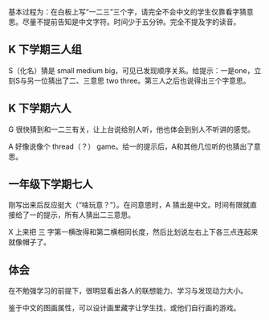基本过程为：在白板上写“一二三”三个字，请完全不会中文的学生仅靠看字猜意思。尽量不提前告知是中文字符。时间少于五分钟。完全不提及字的读音。

## K 下学期三人组

S（化名）猜是 small medium big，可见已发现顺序关系。给提示：一是one，立刻S与另一位猜出了二、三意思 two three。第三人之后也说得出三个字意思。

## K 下学期六人

G 很快猜到和一二三有关，让上台说给别人听，他也体会到别人不听讲的感觉。

A 好像说像个 thread（？） game。给一的提示后，A和其他几位听的也猜出了意思。

## 一年级下学期七人

刚写出来后反应挺大（“啥玩意？”）。在问意思时，A 猜出是中文。时间有限就直接给了一的提示，所有人猜出二三意思。

X 上来把 三 字第一横改得和第二横相同长度，然后比划说左右上下各三点连起来就像帽子了。

## 体会

在不勉强学习的前提下，很明显看出各人的联想能力、学习与发现动力大小。

鉴于中文的图画属性，可以设计画里藏字让学生找，或他们自行画的游戏。